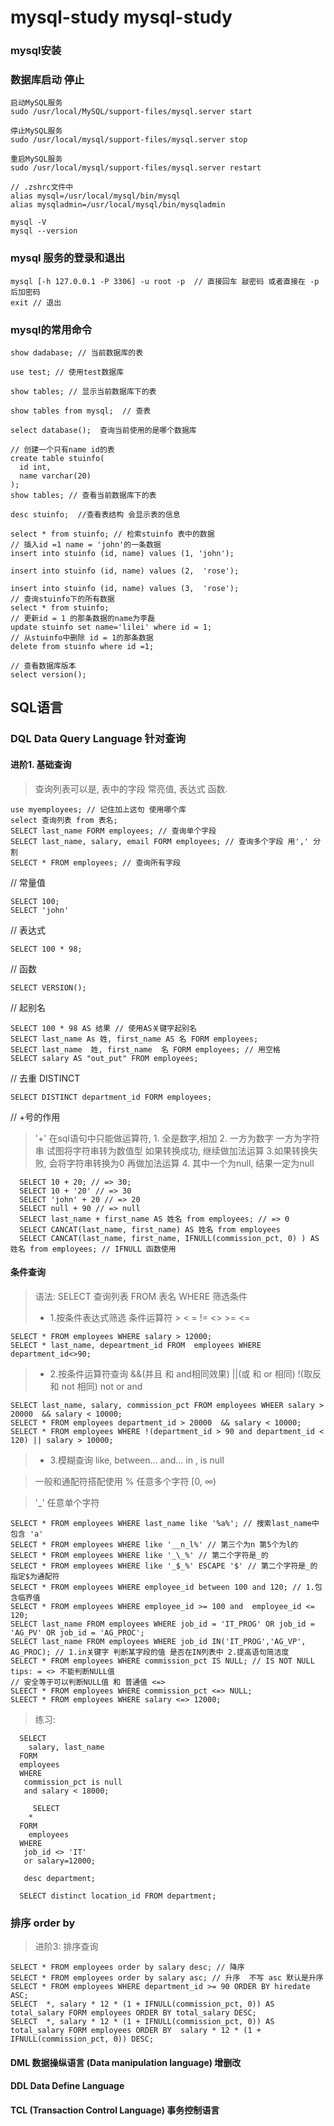 # mysql-study  mysql-study
### mysql安装

### 数据库启动 停止
```
启动MySQL服务
sudo /usr/local/MySQL/support-files/mysql.server start

停止MySQL服务
sudo /usr/local/mysql/support-files/mysql.server stop

重启MySQL服务
sudo /usr/local/mysql/support-files/mysql.server restart

// .zshrc文件中
alias mysql=/usr/local/mysql/bin/mysql
alias mysqladmin=/usr/local/mysql/bin/mysqladmin

mysql -V
mysql --version
```

### mysql 服务的登录和退出
```
mysql [-h 127.0.0.1 -P 3306] -u root -p  // 直接回车 敲密码 或者直接在 -p后加密码
exit // 退出
```
### mysql的常用命令
```
show dadabase; // 当前数据库的表

use test; // 使用test数据库 

show tables; // 显示当前数据库下的表

show tables from mysql;  // 查表

select database();  查询当前使用的是哪个数据库

// 创建一个只有name id的表
create table stuinfo(
  id int,
  name varchar(20)
);
show tables; // 查看当前数据库下的表

desc stuinfo;  //查看表结构 会显示表的信息

select * from stuinfo; // 检索stuinfo 表中的数据
// 插入id =1 name = 'john'的一条数据
insert into stuinfo (id, name) values (1, 'john');

insert into stuinfo (id, name) values (2,  'rose');

insert into stuinfo (id, name) values (3,  'rose');
// 查询stuinfo下的所有数据
select * from stuinfo;
// 更新id = 1 的那条数据的name为李磊
update stuinfo set name='lilei' where id = 1;
// 从stuinfo中删除 id = 1的那条数据
delete from stuinfo where id =1;

// 查看数据库版本
select version();
```
## SQL语言
### DQL Data Query Language 针对查询
#### 进阶1. 基础查询
> 查询列表可以是, 表中的字段 常亮值, 表达式 函数.
```
use myemployees; // 记住加上这句 使用哪个库
select 查询列表 from 表名;
SELECT last_name FORM employees; // 查询单个字段
SELECT last_name, salary, email FORM employees; // 查询多个字段 用',' 分割
SELECT * FROM employees; // 查询所有字段
```
// 常量值
```
SELECT 100;
SELECT 'john'
```

// 表达式

```
SELECT 100 * 98;
```
// 函数
```
SELECT VERSION();
```

// 起别名
```
SELECT 100 * 98 AS 结果 // 使用AS关键字起别名
SELECT last_name As 姓, first_name AS 名 FORM employees;
SELECT last_name  姓, first_name  名 FORM employees; // 用空格
SELECT salary AS "out_put" FROM employees;
```
// 去重 DISTINCT
```
SELECT DISTINCT department_id FORM employees;
```
// +号的作用

>  '+' 在sql语句中只能做运算符, 1. 全是数字,相加 2. 一方为数字 一方为字符串 试图将字符串转为数值型 如果转换成功, 继续做加法运算 3.如果转换失败, 会将字符串转换为0 再做加法运算 4. 其中一个为null, 结果一定为null

```
  SELECT 10 + 20; // => 30;
  SELECT 10 + '20' // => 30
  SELECT 'john' + 20 // => 20
  SELECT null + 90 // => null
  SELECT last_name + first_name AS 姓名 from employees; // => 0
  SELECT CANCAT(last_name, first_name) AS 姓名 from employees
  SELECT CANCAT(last_name, first_name, IFNULL(commission_pct, 0) ) AS 姓名 from employees; // IFNULL 函数使用
```
#### 条件查询

> 语法: SELECT 查询列表 FROM 表名 WHERE 筛选条件
> - 1.按条件表达式筛选
> 条件运算符 > < = != <> >= <=

```
SELECT * FROM employees WHERE salary > 12000;
SELECT * last_name, depeartment_id FROM  employees WHERE department_id<>90; 
```

> - 2.按条件运算符查询
> &&(并且 和 and相同效果) ||(或 和 or 相同) !(取反 和 not 相同) not or and

```
SELECT last_name, salary, commission_pct FROM employees WHEER salary > 20000  && salary < 10000;
SELECT * FROM employees department_id > 20000  && salary < 10000;
SELECT * FROM employees WHERE !(department_id > 90 and department_id < 120) || salary > 10000;
```
> - 3.模糊查询
> like,  between... and... in , is null

> 一般和通配符搭配使用 % 任意多个字符 [0, ∞)

> '_' 任意单个字符

```
SELECT * FROM employees WHERE last_name like '%a%'; // 搜索last_name中包含 'a'
SELECT * FROM employees WHERE like '__n_l%' // 第三个为n 第5个为l的
SELECT * FROM employees WHERE like '_\_%' // 第二个字符是_的
SELECT * FROM employees WHERE like '_$_%' ESCAPE '$' // 第二个字符是_的 指定$为通配符
SELECT * FROM employees WHERE employee_id between 100 and 120; // 1.包含临界值
SELECT * FROM employees WHERE employee_id >= 100 and  employee_id <= 120;
SELECT last_name FROM employees WHERE job_id = 'IT_PROG' OR job_id = 'AG_PV' OR job_id = 'AG_PROC';
SELECT last_name FROM employees WHERE job_id IN('IT_PROG','AG_VP', AG_PROC); // 1.in关键字 判断某字段的值 是否在IN列表中 2.提高语句简洁度
SELECT * FROM employees WHERE commission_pct IS NULL; // IS NOT NULL tips: = <> 不能判断NULL值
// 安全等于可以判断NULL值 和 普通值 <=>
SLEECT * FROM employees WHERE commission_pct <=> NULL;
SLEECT * FROM employees WHERE salary <=> 12000;
```
> 练习:

```
  SELECT 
    salary, last_name
  FORM
  employees 
  WHERE 
   commission_pct is null 
   and salary < 18000;
   
     SELECT 
    *
  FORM
    employees 
  WHERE 
   job_id <> 'IT' 
   or salary=12000;
   
   desc department;
 
  SELECT distinct location_id FROM department;
```

### 排序 order by
> 进阶3: 排序查询
```
SELECT * FROM employees order by salary desc; // 降序
SELECT * FROM employees order by salary asc; // 升序  不写 asc 默认是升序
SELECT * FROM employees WHERE department_id >= 90 ORDER BY hiredate ASC; 
SELECT  *, salary * 12 * (1 + IFNULL(commission_pct, 0)) AS total_salary FORM employees ORDER BY total_salary DESC;
SELECT  *, salary * 12 * (1 + IFNULL(commission_pct, 0)) AS total_salary FORM employees ORDER BY  salary * 12 * (1 + IFNULL(commission_pct, 0)) DESC;
```

#### DML 数据操纵语言 (Data manipulation language) 增删改
#### DDL Data Define Language
#### TCL (Transaction Control Language) 事务控制语言

